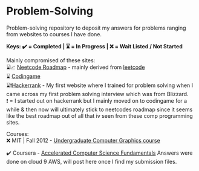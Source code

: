 # Problem-Solving
Problem-solving repository to deposit my answers for problems ranging from websites to courses I have done.  

**Keys: ✔️ = Completed | ⌛ = In Progress | ❌ = Wait Listed / Not Started**

Mainly compromised of these sites:  
⌛📈 [Neetcode Roadmap](https://neetcode.io/roadmap) - mainly derived from [leetcode](https://leetcode.com)  
⌛ [Codingame](https://codingame.com)  
⌛❗[Hackerrank](https://hackerrank.com) - My first website where I trained for problem solving when I came across my first problem solving interview which was from Blizzard.  
❗ = I started out on hackerrank but I mainly moved on to codingame for a while & then now will ultimately stick to neetcodes roadmap since it seems like the best roadmap out of all that iv seen from these comp programming sites.

Courses:  
❌ MIT | Fall 2012 - [Undergraduate Computer Graphics course](https://ocw.mit.edu/courses/6-837-computer-graphics-fall-2012/pages/syllabus/)

✔️ Coursera - [Accelerated Computer Science Fundamentals](https://coursera.org/share/1e9f8c052ed2f5858c942efe6163691b) Answers were done on cloud 9 AWS, will post here once I find my submission files.
